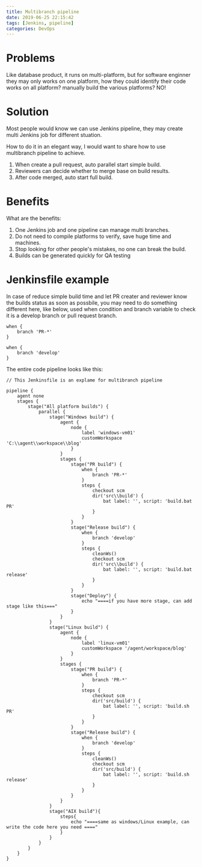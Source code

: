 ```yaml
---
title: Multibranch pipeline
date: 2019-06-25 22:15:42
tags: [Jenkins, pipeline]
categories: DevOps
---
```


# Problems 

Like database product, it runs on multi-platform, but for software enginner they may only works on one platform, how they could identify their code works on all platform? manually build the various platforms? NO!

# Solution 

Most people would know we can use Jenkins pipeline, they may create multi Jenkins job for different stuation.

How to do it in an elegant way, I would want to share how to use multibranch pipeline to achieve.

1. When create a pull request, auto parallel start simple build.
2. Reviewers can decide whether to merge base on build results.
3. After code merged, auto start full build.


# Benefits
What are the benefits:

1. One Jenkins job and one pipeline can manage multi branches.
2. Do not need to compile platforms to verify, save huge time and machines.
3. Stop looking for other people's mistakes, no one can break the build.
4. Builds can be generated quickly for QA testing

# Jenkinsfile example

In case of reduce simple build time and let PR creater and reviewer know the builds status as soon as possbile, you may need to do something different here, like below, used when condition and branch variable to check it is a develop branch or pull request branch.
```
when {
    branch 'PR-*'
}

when {
    branch 'develop'
}
```

The entire code pipeline looks like this:

```
// This Jenkinsfile is an explame for multibranch pipeline

pipeline {
    agent none
    stages {
        stage("All platform builds") {
            parallel {
                stage("Windows build") {
                    agent {
                        node {
                            label 'windows-vm01'
                            customWorkspace 'C:\\agent\\workspace\\blog'
                        }
                    }
                    stages {
                        stage("PR build") {
                            when {
                                branch 'PR-*'
                            }
                            steps {
                                checkout scm
                                dir('src\\build') {
                                    bat label: '', script: 'build.bat PR'
                                }
                            }
                        }
                        stage("Release build") {
                            when {
                                branch 'develop'
                            }
                            steps {
                                cleanWs()
                                checkout scm
                                dir('src\\build') {
                                    bat label: '', script: 'build.bat release'
                                }
                            }
                        }
                        stage("Deploy") {
                            echo "====if you have more stage, can add stage like this==="
                        }
                    }
                }
                stage("Linux build") {
                    agent {
                        node {
                            label 'linux-vm01'
                            customWorkspace '/agent/workspace/blog'
                        }
                    }
                    stages {
                        stage("PR build") {
                            when {
                                branch 'PR-*'
                            }
                            steps {
                                checkout scm
                                dir('src/build') {
                                    bat label: '', script: 'build.sh PR'
                                }
                            }
                        }
                        stage("Release build") {
                            when {
                                branch 'develop'
                            }
                            steps {
                                cleanWs()
                                checkout scm
                                dir('src/build') {
                                    bat label: '', script: 'build.sh release'
                                }
                            }
                        }
                    }
                }
                stage("AIX build"){
                    steps{
                        echo "====same as windows/Linux example, can write the code here you need ===="
                    }
                }
            }
        }
    }
}
```



